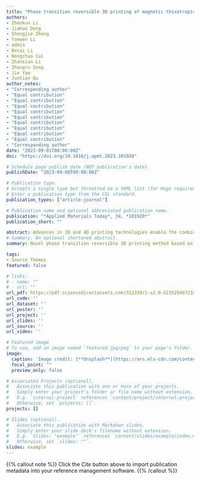 ```yaml
---
title: "Phase transition reversible 3D printing of magnetic thixotropic fluid"
authors:
- Zhenkun Li
- Jiahao Dong
- Shengjie Zhang
- Yanwen Li
- admin
- Decai Li
- Hongchao Cui
- Zhanxian Li
- Zhongru Song
- Jie Yao
- Juntian Qu
author_notes:
- "Corresponding author"
- "Equal contribution"
- "Equal contribution"
- "Equal contribution"
- "Equal contribution"
- "Equal contribution"
- "Equal contribution"
- "Equal contribution"
- "Equal contribution"
- "Equal contribution"
- "Corresponding author"
date: "2023-09-01T00:00:00Z"
doi: "https://doi.org/10.1016/j.apmt.2023.101920"

# Schedule page publish date (NOT publication's date).
publishDate: "2023-09-08T00:00:00Z"

# Publication type.
# Accepts a single type but formatted as a YAML list (for Hugo requirements).
# Enter a publication type from the CSL standard.
publication_types: ["article-journal"]

# Publication name and optional abbreviated publication name.
publication: "*Applied Materials Today*, 34, *101920*"
publication_short: ""

abstract: Advances in 3D and 4D printing technologies enable the combined design of structure and function in soft robotics. The reversibility of the phase transition in smart materials can provide removable support for the fabrication of thin viscoelastic shells and realize amoeboid locomotion. Here we show that a new dimension of design space can be exploited by controlling the magnetorheological properties of printed structures. A series of magnetic thixotropic fluids (MTFs) was prepared and characterized. Using a specially designed direct ink writing device, the phase transition reversible 3D printing using MTF was first presented. The printability of the MTF was investigated through an insight into its macroscopic and microscopic mechanism within the overall printing process. Multi-material printing of core-shell structures was carried out through an optimized strategy, presenting a prototype of amoeboid locomotion under high magnetic field gradients. This work could contribute to many future applications, such as bionic robots for space exploration, post-disaster search, and even in vivo treatment and drug delivery.
# Summary. An optional shortened abstract.
summary: Novel phase transition reversible 3D printing method based on magnetic thixotropic fluids is reported. The multi-material printing of core-shell structures is conducted through an optimized strategy. A new form of soft robotics named as “rheobot” is proposed and fabricated. Amoeboid locomotion is realized by the controlling of sol-gel transition of magnetic thixotropic fluids in soft robotics.

tags:
- Source Themes
featured: false

# links:
# - name: ""
#   url: ""
url_pdf: https://pdf.sciencedirectassets.com/312330/1-s2.0-S2352940723X00055/1-s2.0-S2352940723001907/main.pdf?X-Amz-Security-Token=IQoJb3JpZ2luX2VjEKD%2F%2F%2F%2F%2F%2F%2F%2F%2F%2FwEaCXVzLWVhc3QtMSJIMEYCIQDgWMEjQDRf2UHBfebKalhT78Ikslfq89ln19OukD5M8gIhAMzXvMiG4xo3iQ%2B5Wd36BTjt1GBMHstFdzn3k57RhuAzKrwFCLj%2F%2F%2F%2F%2F%2F%2F%2F%2F%2FwEQBRoMMDU5MDAzNTQ2ODY1IgyeIq9HkFgSpZu9zJkqkAVcgOZjAgqvicjm2laqS3cKFH73Ht1eKn1b48U4LgVgoh3DA7d7UKv%2B5tA6DcAWp1%2BK3y0%2BI869IOwvKn0Xn0xLNtHNHMMOoiFIQvBRtAIM7IybCZRneBhgxVMZ9aRsDMCXqPo3xzWB4PrpJw331E4%2FfnL8BsDB46MlZ6Q6Zo043tj8OasP20jqUFm77S1yfKbFBG%2F60rrcA50oy%2BxRz%2BUGK18gaWoxtRjVyQmonPK5Xzfkk2imrUBTvcAq%2BIQ%2FecSe1Sfl04LmzCMtGwubX%2Bkg01theN7SbYaQvy46LE6nl4mxXOEBZO5fUxjq5uwkRTIxVzw1UQamvXqbIOh3BzWYA%2FANHv3bNsScxgGKr67wTQTkaat0kT8DzzHpkGzwYe9JxAWHIMmh0GwwrUrFcKKMigkeGrA6bMMhNlVAJF5Q1wqOcWkpIV2RiKMx3OJuahYRPkjNcZi6o0izujVxaQpuLv95wP19OLYEPPzv8KGPbWDsOJbraxtpB6%2FXbZr0bEE1VJCH0YgfYhaL4DeDFi2LZTz7FL4Mny6NgRagqxgfz2f%2BSMt0JykPB2uDVWXYmJna%2BOxNTuqR4SVah2XqbXQqPRnDVBDN%2FRJJ2djEVFCJC9e8ZrKTP6zkKiy8j%2F1A%2FVIl0gfZj1uDQ6YGPUXdtV6%2BdJXGfh%2F7pPEwnD%2FUOglyuPXWPgoDA%2BDd9dQruwzkqW%2FPvsSPwSNCNV1e9gC5%2F9OpnFbWJDJpCgQlhYTyJGFmjmd7LpFUv2cE%2F1VMi4zXOkF4yTBxZHRFy2WgdXdvBa8Pv8pGPhIOmIVAgJtZcEPh29ql9jLMMP1tHnsQyVm52P%2BYqsitPLYjox%2BbUDZcFBmplNlsxWRlnDoyPduYrAh6zTDs0Ka9BjqwAT3biKwx%2BqtyXLOJ05YOL%2BAglDUwFTs0nBugK6yo%2FejJltXWSLrTy4q4caVVYktf6oLR203OzhO4RRPMBXHTPuFYS0dlkHO1Mp1cr4UAdi%2BGLFAQzLNGZkSrxKbbi6QetUxVS8aVpb5eBYzB5jcafRv8VpfxUX8ygbtTnn27iLxAkqV0DhvKw40qsSTbisHYyyE9IXfDzp9GrYiZzPZlHD8Rl1w3oqCIujQXKNx%2FSfg7&X-Amz-Algorithm=AWS4-HMAC-SHA256&X-Amz-Date=20250210T075640Z&X-Amz-SignedHeaders=host&X-Amz-Expires=300&X-Amz-Credential=ASIAQ3PHCVTYWGFPPJ3C%2F20250210%2Fus-east-1%2Fs3%2Faws4_request&X-Amz-Signature=fa9f040f6f98c28f3492f2f3b5894c12245b60232d64d60befe214019bfc17a9&hash=90ddc4360e15acb37d5e7356e6bae5b17da4fda58ee2e28758a2307c0cf548f6&host=68042c943591013ac2b2430a89b270f6af2c76d8dfd086a07176afe7c76c2c61&pii=S2352940723001907&tid=spdf-630062cf-886b-4ca0-826a-518192eed962&sid=3625c1246b0fe24ffa9a9922497c60ca410dgxrqa&type=client&tsoh=d3d3LnNjaWVuY2VkaXJlY3QuY29t&ua=09015f5204015c04525600&rr=90fa8b40acdb6596&cc=sg&kca=eyJrZXkiOiJLejF1QzZ1RUVrTFhRallBTThHeHNqZ1ljMDdMSTl2NXlZREJtQXdkTFozVDFGZnZYK2llL1Y5aEFBa1M4SG9EdjJkeWNkRFR2V1hQMXdxUjNOaXYwSG5acTJLRzRGNU4rZFdwUUx4eG1EU3VKNVQrVVlpdWVxN25EUElEamxYdkhHdGRaNjNRNWp6NEFOVjV2RVZab1VGQ2tyV2Vpc0phTXJkdXowVVlRNVlyR2lyM3N3PT0iLCJpdiI6IjlmYzk1MjQ2ZmYyZDQ4ZThhMGU3NzIwOThiZjFlMmM2In0=_1739174233723
url_code: ''
url_dataset: ''
url_poster: ''
url_project: ''
url_slides: ''
url_source: ''
url_video: ''

# Featured image
# To use, add an image named `featured.jpg/png` to your page's folder. 
image:
  caption: 'Image credit: [**Unsplash**](https://ars.els-cdn.com/content/image/1-s2.0-S2352940723001907-ga1_lrg.jpg)'
  focal_point: ""
  preview_only: false

# Associated Projects (optional).
#   Associate this publication with one or more of your projects.
#   Simply enter your project's folder or file name without extension.
#   E.g. `internal-project` references `content/project/internal-project/index.md`.
#   Otherwise, set `projects: []`.
projects: []

# Slides (optional).
#   Associate this publication with Markdown slides.
#   Simply enter your slide deck's filename without extension.
#   E.g. `slides: "example"` references `content/slides/example/index.md`.
#   Otherwise, set `slides: ""`.
slides: example
---
```


{{% callout note %}}
Click the *Cite* button above to import publication metadata into your reference management software.
{{% /callout %}}